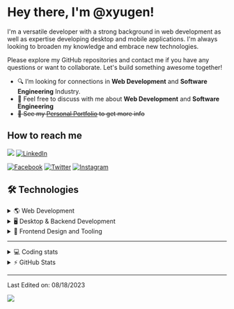 # Hey there, I'm @xyugen!

I'm a versatile developer with a strong background in web development as well as expertise developing desktop and mobile applications. I'm always looking to broaden my knowledge and embrace new technologies.

Please explore my GitHub repositories and contact me if you have any questions or want to collaborate. Let's build something awesome together!



- 🔍 I’m looking for connections in **Web Development** and **Software Engineering** Industry.
- 💬 Feel free to discuss with me about **Web Development** and **Software Engineering**</strong>
- ~~👀 See my [Personal Portfolio](https://portfolio.zxyugen.ga) to get more info~~

## How to reach me
[![](https://img.shields.io/badge/renzyx.dev%40gmail.com-red?style=flat-square&logo=gmail&labelColor=white)](mailto:renzyx.dev@gmail.com)
[![LinkedIn](https://img.shields.io/badge/Linked_In-%230077B5.svg?&style=flat-square&logo=linkedin&logoColor=white)](https://www.linkedin.com/in/renzyxdev/)

[![Facebook](https://img.shields.io/badge/Facebook-white?style=flat-square&logo=facebook)](https://web.facebook.com/yugen.eins/)
[![Twitter](https://img.shields.io/badge/Twitter-white?style=flat-square&logo=twitter)](https://twitter.com/_zygen)
[![Instagram](https://img.shields.io/badge/Instagram-white?style=flat-square&logo=instagram)](https://www.instagram.com/_ynozen)

## 🛠 Technologies
<details>
  <summary>🌎 Web Development</summary>
  <br />

  ![WebDev](https://skillicons.dev/icons?i=html,css,sass,js,ts,php,nodejs,react,svelte,webpack,vite,wordpress,react,tailwind,md,regex&perline=10)

</details>

<details>
  <summary>🖥️ Desktop & Backend Development</summary>
  <br />
  
  ![Desktop and Backend](https://skillicons.dev/icons?i=c,cpp,cs,dotnet,go,rust,java,kotlin,py,bots,firebase,godot,heroku,netlify,vercel,cloudflare,linux,mysql,postgresql,supabase,postman,prisma,express&perline=10)

</details>

<details>
  <summary>🔧 Frontend Design and Tooling</summary>
  <br />
  
  ![Design and Tools](https://skillicons.dev/icons?i=figma,ps,ai,jquery,vscode,visualstudio,androidstudio,idea,eclipse,atom,bash,vim,docker,git,stackoverflow&perline=10)

</details>

---

<details>
  <summary>💻 Coding stats</summary>
  <br />

  ![Wakatime stats](https://github-readme-stats.vercel.app/api/wakatime?username=xyugen&layout=compact&theme=ocean_dark)

</details>

<details>
  <summary>⚡ GitHub Stats</summary>
  <br />

  <img src="https://github-readme-streak-stats.herokuapp.com/?user=xyugen&theme=ocean_dark&date_format=M%20j%5B%2C%20Y%5D" alt="GitHub Streak Stats" />
  <br />

  ![Most Used Languages](https://github-readme-stats-xyugen.vercel.app/api/top-langs/?username=xyugen&langs_count=8&layout=compact&theme=ocean_dark&size_weight=0.5&count_weight=0.5&hide=html,jupyter%20notebook)
</details>

-----
Last Edited on: 08/18/2023

![](https://komarev.com/ghpvc/?username=xyugen&color=red)
